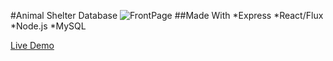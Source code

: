 #Animal Shelter Database
![FrontPage](https://dl2.pushbulletusercontent.com/Tmd8acp9fxElYSrqhr9byhrgk56jN5iS/Screen%20Shot%202017-02-20%20at%2011.54.30%20PM.png)
##Made With
*Express
*React/Flux
*Node.js
*MySQL

[Live Demo](https://vast-lowlands-96514.herokuapp.com)

